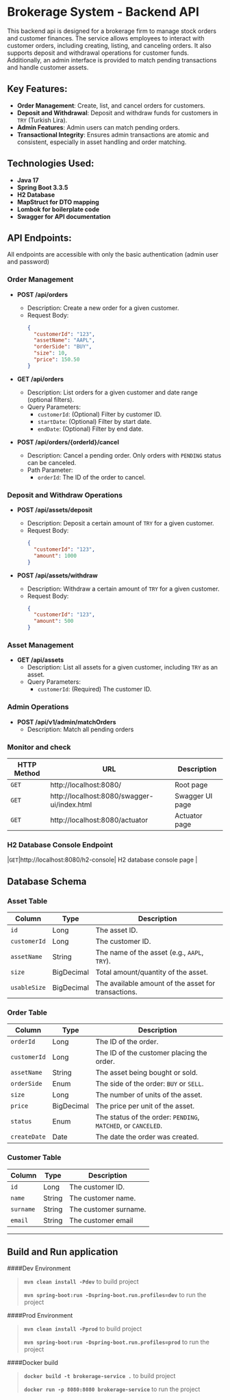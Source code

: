 # Brokerage System - Backend API

This backend api is designed for a brokerage firm to manage stock orders and customer finances. The service allows employees to interact with customer orders, including creating, listing, and canceling orders. It also supports deposit and withdrawal operations for customer funds. Additionally, an admin interface is provided to  match pending transactions and handle customer assets.

## Key Features:
- **Order Management**: Create, list, and cancel orders for customers.
- **Deposit and Withdrawal**: Deposit and withdraw funds for customers in `TRY` (Turkish Lira).
- **Admin Features**: Admin users can match pending orders.
- **Transactional Integrity**: Ensures admin transactions are atomic and consistent, especially in asset handling and order matching.

## Technologies Used:
- **Java 17**
- **Spring Boot 3.3.5**
- **H2 Database**
- **MapStruct for DTO mapping**
- **Lombok for boilerplate code**
- **Swagger for API documentation**

## API Endpoints:

All endpoints are accessible with only the basic authentication (admin user and password)

### Order Management
- **POST /api/orders**
    - Description: Create a new order for a given customer.
    - Request Body:
      ```json
      {
        "customerId": "123",
        "assetName": "AAPL",
        "orderSide": "BUY",
        "size": 10,
        "price": 150.50
      }
      ```
    
- **GET /api/orders**
    - Description: List orders for a given customer and date range (optional filters).
    - Query Parameters:
        - `customerId`: (Optional) Filter by customer ID.
        - `startDate`: (Optional) Filter by start date.
        - `endDate`: (Optional) Filter by end date.


- **POST /api/orders/{orderId}/cancel**
    - Description: Cancel a pending order. Only orders with `PENDING` status can be canceled.
    - Path Parameter:
        - `orderId`: The ID of the order to cancel.

### Deposit and Withdraw Operations
- **POST /api/assets/deposit**
    - Description: Deposit a certain amount of `TRY` for a given customer.
    - Request Body:
      ```json
      {
        "customerId": "123",
        "amount": 1000
      }
      ```

- **POST /api/assets/withdraw**
    - Description: Withdraw a certain amount of `TRY` for a given customer.
    - Request Body:
      ```json
      {
        "customerId": "123",
        "amount": 500
      }
      ```

### Asset Management
- **GET /api/assets**
    - Description: List all assets for a given customer, including `TRY` as an asset.
    - Query Parameters:
        - `customerId`: (Required) The customer ID.

### Admin Operations
- **POST /api/v1/admin/matchOrders**
    - Description: Match all pending orders


### Monitor and check

|HTTP Method|URL|Description|
|---|---|---|
|`GET`|http://localhost:8080/ | Root page |
|`GET`|http://localhost:8080/swagger-ui/index.html | Swagger UI page |
|`GET`|http://localhost:8080/actuator | Actuator page |

### H2 Database Console Endpoint
|`GET`|http://localhost:8080/h2-console| H2 database console page |
    
## Database Schema

### Asset Table

| Column        | Type       | Description                         |
|---------------|------------|-------------------------------------|
| `id`          | Long       | The asset ID.                   |
| `customerId`  | Long       | The customer ID.                    |
| `assetName`   | String     | The name of the asset (e.g., `AAPL`, `TRY`). |
| `size`        | BigDecimal | Total amount/quantity of the asset. |
| `usableSize`  | BigDecimal | The available amount of the asset for transactions. |

### Order Table

| Column        | Type       | Description                         |
|---------------|------------|-------------------------------------|
| `orderId`     | Long       | The ID of the order.               |
| `customerId`  | Long       | The ID of the customer placing the order. |
| `assetName`   | String     | The asset being bought or sold.     |
| `orderSide`   | Enum       | The side of the order: `BUY` or `SELL`. |
| `size`        | Long       | The number of units of the asset.   |
| `price`       | BigDecimal | The price per unit of the asset.    |
| `status`      | Enum       | The status of the order: `PENDING`, `MATCHED`, or `CANCELED`. |
| `createDate`  | Date       | The date the order was created.     |


### Customer Table

| Column        | Type       | Description                         |
|---------------|------------|-------------------------------------|
| `id`          | Long       | The customer ID.                    |
| `name`        | String       | The customer name.                  |
| `surname`     | String     | The customer surname.               |
| `email`       | String     | The customer email                  |
---

## Build and Run application

####Dev Environment

> **```mvn clean install -Pdev```** to build project
>
> **```mvn spring-boot:run -Dspring-boot.run.profiles=dev```** to run the project

####Prod Environment

> **```mvn clean install -Pprod```** to build project
>
> **```mvn spring-boot:run -Dspring-boot.run.profiles=prod```** to run the project
>
>
####Docker build

> **```docker build -t brokerage-service .```** to build project
>
> **```docker run -p 8080:8080 brokerage-service```** to run the project
>

